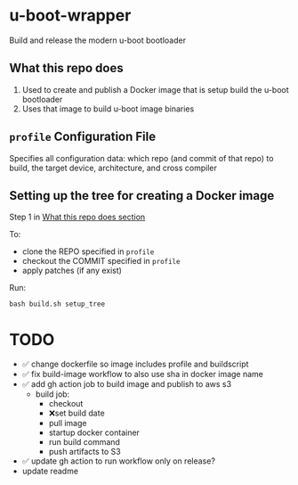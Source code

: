 # u-boot-wrapper

Build and release the modern u-boot bootloader

## What this repo does

1. Used to create and publish a Docker image that is setup build the u-boot bootloader
2. Uses that image to build u-boot image binaries

## `profile` Configuration File

Specifies all configuration data: which repo (and commit of that repo) to build, the target device, architecture, and cross compiler

## Setting up the tree for creating a Docker image

Step 1 in [What this repo does section](#what-this-repo-does)

To: 
- clone the REPO specified in `profile`
- checkout the COMMIT specified in `profile`
- apply patches (if any exist)

Run: 

```
bash build.sh setup_tree
```

# TODO 

- ✅ change dockerfile so image includes profile and buildscript
- ✅ fix build-image workflow to also use sha in docker image name
- ✅ add gh action job to build image and publish to aws s3
    - build job:
        - checkout
        - ❌set build date
        - pull image
        - startup docker container
        - run build command
        - push artifacts to S3
- ✅ update gh action to run workflow only on release?
- update readme